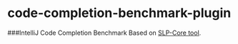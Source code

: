 # code-completion-benchmark-plugin
###IntelliJ Code Completion Benchmark
Based on [SLP-Core tool](https://github.com/SLP-team/SLP-Core).

